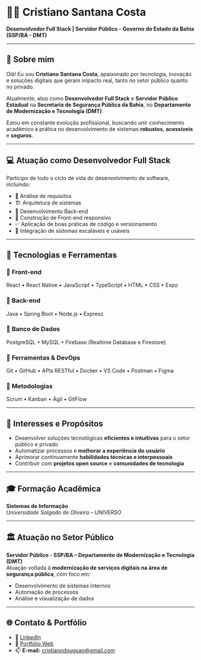 # 👨‍💻 Cristiano Santana Costa

**Desenvolvedor Full Stack | Servidor Público - Governo do Estado da Bahia (SSP/BA - DMT)**

---

## 👋 Sobre mim

Olá! Eu sou **Cristiano Santana Costa**, apaixonado por tecnologia, inovação e soluções digitais que geram impacto real, tanto no setor público quanto no privado.

Atualmente, atuo como **Desenvolvedor Full Stack** e **Servidor Público Estadual** na **Secretaria de Segurança Pública da Bahia**, no **Departamento de Modernização e Tecnologia (DMT)**.

Estou em constante evolução profissional, buscando unir conhecimento acadêmico à prática no desenvolvimento de sistemas **robustos**, **acessíveis** e **seguros**.

---

## 💻 Atuação como Desenvolvedor Full Stack

Participo de todo o ciclo de vida do desenvolvimento de software, incluindo:

- 📌 Análise de requisitos  
- 🏗️ Arquitetura de sistemas  
- 🧩 Desenvolvimento Back-end  
- 🎨 Construção de Front-end responsivo  
- ✅ Aplicação de boas práticas de código e versionamento  
- 🔄 Integração de sistemas escaláveis e usáveis

---

## 🚀 Tecnologias e Ferramentas

### 🔸 **Front-end**
React • React Native • JavaScript • TypeScript • HTML • CSS • Expo

### 🔸 **Back-end**
Java • Spring Boot • Node.js • Express

### 🔸 **Banco de Dados**
PostgreSQL • MySQL • Firebase (Realtime Database e Firestore)

### 🔸 **Ferramentas & DevOps**
Git • GitHub • APIs RESTful • Docker • VS Code • Postman • Figma

### 🔸 **Metodologias**
Scrum • Kanban • Ágil • GitFlow

---

## 🧠 Interesses e Propósitos

- Desenvolver soluções tecnológicas **eficientes e intuitivas** para o setor público e privado  
- Automatizar processos e **melhorar a experiência do usuário**  
- Aprimorar continuamente **habilidades técnicas e interpessoais**  
- Contribuir com **projetos open source** e **comunidades de tecnologia**

---

## 🎓 Formação Acadêmica

**Sistemas de Informação**  
_Universidade Salgado de Oliveira – UNIVERSO_

---

## 🏛️ Atuação no Setor Público

**Servidor Público - SSP/BA – Departamento de Modernização e Tecnologia (DMT)**  
Atuação voltada à **modernização de serviços digitais na área de segurança pública**, com foco em:

- Desenvolvimento de sistemas internos  
- Automação de processos  
- Análise e visualização de dados

---

## 🌐 Contato & Portfólio

- 🔗 [LinkedIn](https://www.linkedin.com/in/cristiano-costa-908ba5141/)  
- 🔗 [Portfólio Web](https://cristianosantanadev.web.app/)  
- 📫 **E-mail:** cristianodougsan@gmail.com
